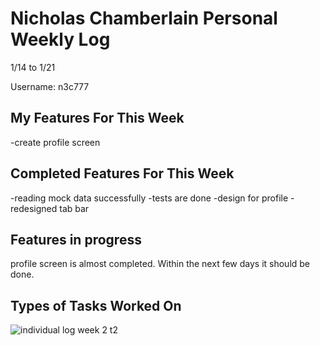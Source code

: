 # Nicholas Chamberlain Personal Weekly Log

1/14 to 1/21

Username: n3c777

## My Features For This Week

-create profile screen

## Completed Features For This Week

-reading mock data successfully
-tests are done
-design for profile
-redesigned tab bar

## Features in progress

profile screen is almost completed. Within the next few days it should be done.

## Types of Tasks Worked On

![individual log week 2 t2](https://i.postimg.cc/SR3KM28X/jan-21.png)
